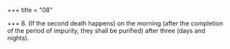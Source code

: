 +++
title = "08"

+++
8. (If the second death happens) on the morning (after the completion of the period of impurity, they shall be purified) after three (days and nights).
